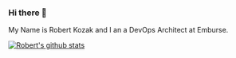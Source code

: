 ### Hi there 👋

My Name is Robert Kozak and I an a DevOps Architect at Emburse.

[![Robert's github stats](https://github-readme-stats.vercel.app/api?username=RobertKozak&count_private=true)](https://github.com/anuraghazra/github-readme-stats)
<!--
**RobertKozak/RobertKozak** is a ✨ _special_ ✨ repository because its `README.md` (this file) appears on your GitHub profile.

Here are some ideas to get you started:

- 🔭 I’m currently working on ...
- 🌱 I’m currently learning ...
- 👯 I’m looking to collaborate on ...
- 🤔 I’m looking for help with ...
- 💬 Ask me about ...
- 📫 How to reach me: ...
- 😄 Pronouns: ...
- ⚡ Fun fact: ...
-->
